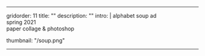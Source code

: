 ---

gridorder: 11
title: ""
description: ""
intro: |
 alphabet soup ad <br>
 spring 2021 <br>
 paper collage & photoshop

thumbnail: "/soup.png"

---